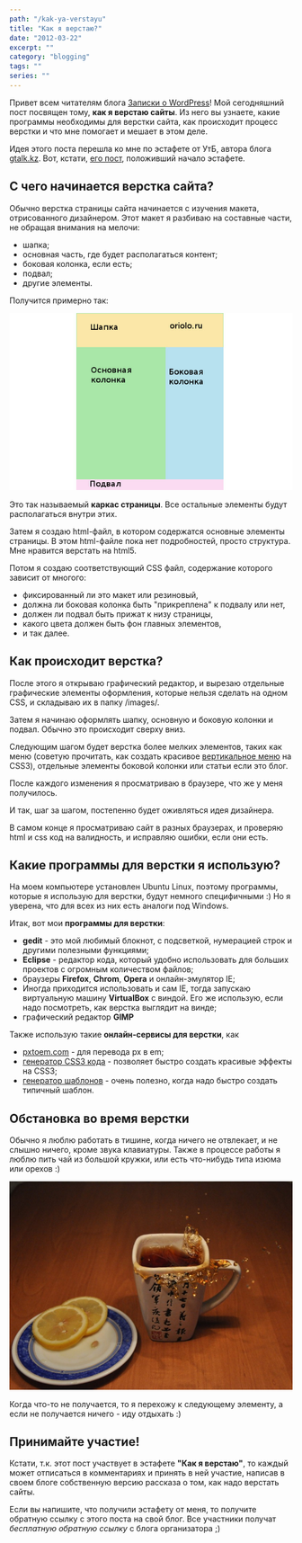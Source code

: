 ```yaml
---
path: "/kak-ya-verstayu"
title: "Как я верстаю?"
date: "2012-03-22"
excerpt: ""
category: "blogging"
tags: ""
series: ""
---
```


Привет всем читателям блога [Записки о WordPress](http://oriolo.ru)! Мой сегодняшний пост посвящен тому, **как я верстаю сайты**. Из него вы узнаете, какие программы необходимы для верстки сайта, как происходит процесс верстки и что мне помогает и мешает в этом деле.

Идея этого поста перешла ко мне по эстафете от УтБ, автора блога [gtalk.kz](http://www.gtalk.kz/). Вот, кстати, [его пост](http://www.gtalk.kz/konkursy/estafeta-kak-ya-verstayu.html), положивший начало эстафете.

## С чего начинается верстка сайта?

Обычно верстка страницы сайта начинается с изучения макета, отрисованного дизайнером. Этот макет я разбиваю на составные части, не обращая внимания на мелочи:

- шапка;
- основная часть, где будет располагаться контент;
- боковая колонка, если есть;
- подвал;
- другие элементы.

Получится примерно так:

![Примерный макет сайта](images/layou.jpg)

Это так называемый **каркас страницы**. Все остальные элементы будут располагаться внутри этих.

Затем я создаю html-файл, в котором содержатся основные элементы страницы. В этом html-файле пока нет подробностей, просто структура. Мне нравится верстать на html5.

Потом я создаю соответствующий CSS файл, содержание которого зависит от многого:

- фиксированный ли это макет или резиновый,
- должна ли боковая колонка быть "прикреплена" к подвалу или нет,
- должен ли подвал быть прижат к низу страницы,
- какого цвета должен быть фон главных элементов,
- и так далее.

## Как происходит верстка?

После этого я открываю графический редактор, и вырезаю отдельные графические элементы оформления, которые нельзя сделать на одном CSS, и складываю их в папку /images/.

Затем я начинаю оформлять шапку, основную и боковую колонки и подвал. Обычно это происходит сверху вниз.

Следующим шагом будет верстка более мелких элементов, таких как меню (советую прочитать, как создать красивое [вертикальное меню](http://oriolo.ru/vyorstka/sozdaem-effektnoe-vertikalnoe-menyu-na-html5-i-css3/ "Создаем эффектное вертикальное меню на HTML5 и CSS3") на CSS3), отдельные элементы боковой колонки или статьи если это блог.

После каждого изменения я просматриваю в браузере, что же у меня получилось.

И так, шаг за шагом, постепенно будет оживляться идея дизайнера.

В самом конце я просматриваю сайт в разных браузерах, и проверяю html и css код на валидность, и исправляю ошибки, если они есть.

## Какие программы для верстки я использую?

На моем компьютере установлен Ubuntu Linux, поэтому программы, которые я использую для верстки, будут немного специфичными :) Но я уверена, что для всех из них есть аналоги под Windows.

Итак, вот мои **программы для верстки**:

- **gedit** - это мой любимый блокнот, с подсветкой, нумерацией строк и другими полезными функциями;
- **Eclipse** - редактор кода, который удобно использовать для больших проектов с огромным количеством файлов;
- браузеры **Firefox**, **Chrom**, **Opera** и онлайн-эмулятор IE;
- Иногда приходится использовать и сам IE, тогда запускаю виртуальную машину **VirtualBox** с виндой. Его же использую, если надо посмотреть, как верстка выглядит на винде;
- графический редактор **GIMP**

Также использую такие **онлайн-сервисы для верстки**, как

- [pxtoem.com](http://pxtoem.com/ "pxtoem.com") - для перевода px в em;
- [генератор CSS3 кода](http://css3generator.com/) - позволяет быстро создать красивые эффекты на CSS3;
- [генератор шаблонов](http://csstemplater.com/) - очень полезно, когда надо быстро создать типичный шаблон.

## Обстановка во время верстки

Обычно я люблю работать в тишине, когда ничего не отвлекает, и не слышно ничего, кроме звука клавиатуры. Также в процессе работы я люблю пить чай из большой кружки, или есть что-нибудь типа изюма или орехов :)

![чай](images/chay.jpg)

Когда что-то не получается, то я перехожу к следующему элементу, а если не получается ничего - иду отдыхать :)

## Принимайте участие!

Кстати, т.к. этот пост участвует в эстафете **"Как я верстаю"**, то каждый может отписаться в комментариях и принять в ней участие, написав в своем блоге собственную версию рассказа о том, как надо верстать сайты.

Если вы напишите, что получили эстафету от меня, то получите обратную ссылку с этого поста на свой блог. Все участники получат _бесплатную обратную ссылку_ с блога организатора ;)
